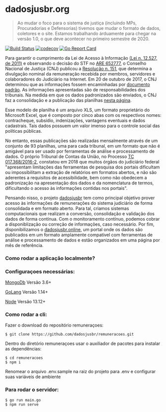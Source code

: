 # dadosjusbr.org

> Ao mudar o foco para o sistema de justiça (incluindo MPs, Procuradorias e Defensorias) tivemos que mudar o formato de dados, coletores e o site. Estamos trabalhando árduamente para chegar na versão 1.0, o que deve acontecer no primeiro semestre de 2020.

[![Build Status](https://travis-ci.org/dadosjusbr/remuneracoes.svg?branch=master)](https://travis-ci.org/dadosjusbr/remuneracoes) [![codecov](https://codecov.io/gh/dadosjusbr/remuneracoes/branch/master/graph/badge.svg)](https://codecov.io/gh/dadosjusbr/remuneracoes) [![Go Report Card](https://goreportcard.com/badge/github.com/dadosjusbr/remuneracoes)](https://goreportcard.com/report/github.com/dadosjusbr/remuneracoes)

Para garantir o cumprimento da Lei de Acesso à Informação [(Lei n. 12.527, de 2011)](http://www.planalto.gov.br/ccivil_03/_ato2011-2014/2011/lei/l12527.htm) e observando o decisão do STF no [ARE 652777](http://www.stf.jus.br/portal/jurisprudenciaRepercussao/verAndamentoProcesso.asp?incidente=4121428&numeroProcesso=652777&classeProcesso=ARE&numeroTema=483#), o Conselho Nacional de Justiça (CNJ) publicou a [Resolução n. 151](http://www.cnj.jus.br/busca-atos-adm?documento=2537), que determina a divulgação nominal da remuneração recebida por membros, servidores e colaboradores do Judiciário na Internet. Em 20 de outubro de 2017, o CNJ determinou que as informações fossem encaminhadas por [documento padrão](http://cnj.jus.br/files/conteudo/arquivo/2017/11/becada0200f03cb5a129ce57513f8ff3.xls). As informações apresentadas são de responsabilidades dos tribunais. Na medida em que os dados padronizados são enviados, o CNJ faz a consolidação e a publicação das planilhas [nesta página](http://www.cnj.jus.br/transparencia/remuneracao-dos-magistrados).

Esse modelo de planilha é um arquivo XLS, um formato proprietário do Microsoft Excel, que é composto por cinco abas com os respectivos nomes: contracheque, subsídio, indenizações, vantagens eventuais e dados cadastrais. Tais dados possuem um valor imenso para o controle social das políticas públicas.

No entanto, essas publicações são realizadas mensalmente através de um conjunto de 93 planilhas, uma para cada tribunal, em um formato que não é amigável para ser usado por ferramentas de análise e processamento de dados. O próprio Tribunal de Contas da União, no Processo [TC 017.368/2016-2](https://portal.tcu.gov.br/fiscalizacao-de-tecnologia-da-informacao/atuacao/avaliacao-de-transparencia/), constatou em 2018 que muitos órgãos do judiciário federal "apresentam limitações das ferramentas de pesquisa dos portais dificultam ou impossibilitam a extração de relatórios em formatos abertos, e não são aderentes a requisitos de acessibilidade, bem como não obedecem a padronização na apresentação dos dados e da nomenclatura de termos, dificultando o acesso às informações contidas nos portais".

Pensando nisso, o projeto [dadosjusbr](https://github.com/dadosjusbr) tem como principal objetivo prover acesso às informações de remunerações do sistema judiciário de forma consolidada e em formato aberto. Para tal, criamos sistemas computacionais que realizam a conversão, consolidação e validação dos dados de forma contínua. Com o monitoramento contínuo, podemos cobrar a disponiblização ou correção de informações, caso necessário. Por fim, disponibilizamos o [dadosjusbr.online](https://dadosjusbr.online), um portal onde os dados são publicados em um formato amplamente compatível com ferramentas de análise e processamento de dados e estão organizados em uma página por mês de referência.

### Como rodar a aplicação localmente?

### Configuraçoes necessárias:

[MongoDb](https://docs.mongodb.com/guides/server/install/)  Versão 3.6+  

[GoLang](https://golang.org/doc/install)  Versão 1.14+  

[Node](https://nodejs.org/en/download/) Versão 13.12+  

### Como rodar a cli:
Fazer o download do repositório remuneraçoes:

```console
$ git clone https://github.com/dadosjusbr/remuneracoes.git
```

Dentro do diretório remuneraçoes usar o auxiliador de pacotes para instalar as dependências:
```console
$ cd remuneracoes
$ npm i
```
Renomear o arquivo .env.sample na raiz do projeto para .env e configurar suas variáveis de ambiente
 
### Para rodar o servidor:
```console
$ go run main.go 
$ npm run serve
```
